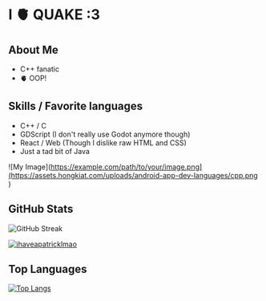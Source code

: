 # I 🫀 QUAKE :3

## About Me

- C++ fanatic
- 🫀 OOP!

## Skills / Favorite languages

- C++ / C
- GDScript (I don't really use Godot anymore though)
- React / Web (Though I dislike raw HTML and CSS)
- Just a tad bit of Java

![My Image](https://example.com/path/to/your/image.png](https://assets.hongkiat.com/uploads/android-app-dev-languages/cpp.png
)

## GitHub Stats

![GitHub Streak](https://github-readme-streak-stats.herokuapp.com/?user=ihaveapatricklmao&theme=radical)

<p align="left"> <a href="https://github.com/ryo-ma/github-profile-trophy"><img src="https://github-profile-trophy.vercel.app/?username=ihaveapatricklmao&cache=false" alt="ihaveapatricklmao" /></a> </p>

## Top Languages

[![Top Langs](https://github-readme-stats.vercel.app/api/top-langs/?username=ihaveapatricklmao&layout=compact)](https://github.com/anuraghazra/github-readme-stats)
